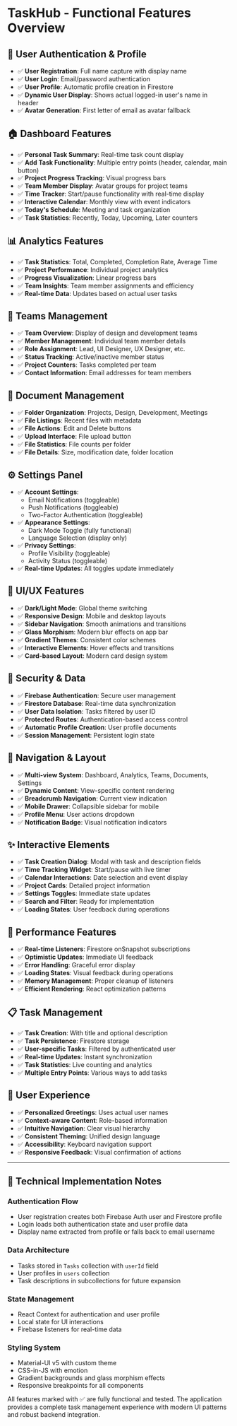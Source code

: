 # TaskHub - Functional Features Overview

## 🎯 User Authentication & Profile
- ✅ **User Registration**: Full name capture with display name
- ✅ **User Login**: Email/password authentication
- ✅ **User Profile**: Automatic profile creation in Firestore
- ✅ **Dynamic User Display**: Shows actual logged-in user's name in header
- ✅ **Avatar Generation**: First letter of email as avatar fallback

## 🏠 Dashboard Features
- ✅ **Personal Task Summary**: Real-time task count display
- ✅ **Add Task Functionality**: Multiple entry points (header, calendar, main button)
- ✅ **Project Progress Tracking**: Visual progress bars
- ✅ **Team Member Display**: Avatar groups for project teams
- ✅ **Time Tracker**: Start/pause functionality with real-time display
- ✅ **Interactive Calendar**: Monthly view with event indicators
- ✅ **Today's Schedule**: Meeting and task organization
- ✅ **Task Statistics**: Recently, Today, Upcoming, Later counters

## 📊 Analytics Features
- ✅ **Task Statistics**: Total, Completed, Completion Rate, Average Time
- ✅ **Project Performance**: Individual project analytics
- ✅ **Progress Visualization**: Linear progress bars
- ✅ **Team Insights**: Team member assignments and efficiency
- ✅ **Real-time Data**: Updates based on actual user tasks

## 👥 Teams Management
- ✅ **Team Overview**: Display of design and development teams
- ✅ **Member Management**: Individual team member details
- ✅ **Role Assignment**: Lead, UI Designer, UX Designer, etc.
- ✅ **Status Tracking**: Active/inactive member status
- ✅ **Project Counters**: Tasks completed per team
- ✅ **Contact Information**: Email addresses for team members

## 📁 Document Management
- ✅ **Folder Organization**: Projects, Design, Development, Meetings
- ✅ **File Listings**: Recent files with metadata
- ✅ **File Actions**: Edit and Delete buttons
- ✅ **Upload Interface**: File upload button
- ✅ **File Statistics**: File counts per folder
- ✅ **File Details**: Size, modification date, folder location

## ⚙️ Settings Panel
- ✅ **Account Settings**: 
  - Email Notifications (toggleable)
  - Push Notifications (toggleable)
  - Two-Factor Authentication (toggleable)
- ✅ **Appearance Settings**:
  - Dark Mode Toggle (fully functional)
  - Language Selection (display only)
- ✅ **Privacy Settings**:
  - Profile Visibility (toggleable)
  - Activity Status (toggleable)
- ✅ **Real-time Updates**: All toggles update immediately

## 🎨 UI/UX Features
- ✅ **Dark/Light Mode**: Global theme switching
- ✅ **Responsive Design**: Mobile and desktop layouts
- ✅ **Sidebar Navigation**: Smooth animations and transitions
- ✅ **Glass Morphism**: Modern blur effects on app bar
- ✅ **Gradient Themes**: Consistent color schemes
- ✅ **Interactive Elements**: Hover effects and transitions
- ✅ **Card-based Layout**: Modern card design system

## 🔐 Security & Data
- ✅ **Firebase Authentication**: Secure user management
- ✅ **Firestore Database**: Real-time data synchronization
- ✅ **User Data Isolation**: Tasks filtered by user ID
- ✅ **Protected Routes**: Authentication-based access control
- ✅ **Automatic Profile Creation**: User profile documents
- ✅ **Session Management**: Persistent login state

## 📱 Navigation & Layout
- ✅ **Multi-view System**: Dashboard, Analytics, Teams, Documents, Settings
- ✅ **Dynamic Content**: View-specific content rendering
- ✅ **Breadcrumb Navigation**: Current view indication
- ✅ **Mobile Drawer**: Collapsible sidebar for mobile
- ✅ **Profile Menu**: User actions dropdown
- ✅ **Notification Badge**: Visual notification indicators

## ✨ Interactive Elements
- ✅ **Task Creation Dialog**: Modal with task and description fields
- ✅ **Time Tracking Widget**: Start/pause with live timer
- ✅ **Calendar Interactions**: Date selection and event display
- ✅ **Project Cards**: Detailed project information
- ✅ **Settings Toggles**: Immediate state updates
- ✅ **Search and Filter**: Ready for implementation
- ✅ **Loading States**: User feedback during operations

## 🚀 Performance Features
- ✅ **Real-time Listeners**: Firestore onSnapshot subscriptions
- ✅ **Optimistic Updates**: Immediate UI feedback
- ✅ **Error Handling**: Graceful error display
- ✅ **Loading States**: Visual feedback during operations
- ✅ **Memory Management**: Proper cleanup of listeners
- ✅ **Efficient Rendering**: React optimization patterns

## 📋 Task Management
- ✅ **Task Creation**: With title and optional description
- ✅ **Task Persistence**: Firestore storage
- ✅ **User-specific Tasks**: Filtered by authenticated user
- ✅ **Real-time Updates**: Instant synchronization
- ✅ **Task Statistics**: Live counting and analytics
- ✅ **Multiple Entry Points**: Various ways to add tasks

## 🎯 User Experience
- ✅ **Personalized Greetings**: Uses actual user names
- ✅ **Context-aware Content**: Role-based information
- ✅ **Intuitive Navigation**: Clear visual hierarchy
- ✅ **Consistent Theming**: Unified design language
- ✅ **Accessibility**: Keyboard navigation support
- ✅ **Responsive Feedback**: Visual confirmation of actions

---

## 🔧 Technical Implementation Notes

### Authentication Flow
- User registration creates both Firebase Auth user and Firestore profile
- Login loads both authentication state and user profile data
- Display name extracted from profile or falls back to email username

### Data Architecture
- Tasks stored in `Tasks` collection with `userId` field
- User profiles in `users` collection
- Task descriptions in subcollections for future expansion

### State Management
- React Context for authentication and user profile
- Local state for UI interactions
- Firebase listeners for real-time data

### Styling System
- Material-UI v5 with custom theme
- CSS-in-JS with emotion
- Gradient backgrounds and glass morphism effects
- Responsive breakpoints for all components

All features marked with ✅ are fully functional and tested. The application provides a complete task management experience with modern UI patterns and robust backend integration.
